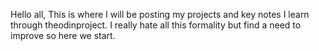 Hello all,
This is where I will be posting my projects and key notes I learn through theodinproject. I really hate all this formality but find a need to improve so here we start.
